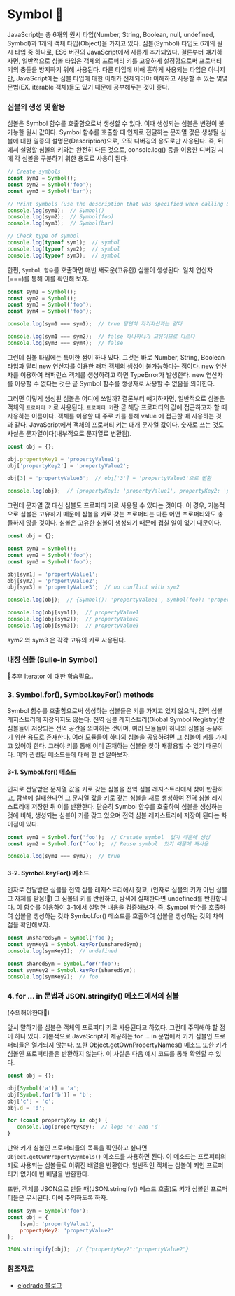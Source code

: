 # Symbol 💛

JavaScript는 총 6개의 원시 타입(Number, String, Boolean, null, undefined, Symbol)과 1개의 객체 타입(Object)을 가지고 있다.
심볼(Symbol) 타입도 6개의 원시 타입 중 하나로, ES6 버전의 JavaScript에서 새롭게 추가되었다.
결론부터 얘기하자면, 일반적으로 심볼 타입은 객체의 프로퍼티 키를 고유하게 설정함으로써 프로퍼티 키의 충돌을 방지하기 위해 사용된다. 
다른 타입에 비해 흔하게 사용되는 타입은 아니지만,
JavaScript에는 심볼 타입에 대한 이해가 전제되어야 이해하고 사용할 수 있는 몇몇 문법(EX. iterable 객체)들도 있기 때문에 공부해두는 것이 좋다.

### 심볼의 생성 및 활용

심볼은 Symbol 함수를 호출함으로써 생성할 수 있다. 이때 생성되는 심볼은 변경이 불가능한 원시 값이다. 
Symbol 함수를 호출할 때 인자로 전달하는 문자열 값은 생성될 심볼에 대한 일종의 설명문(Description)으로, 오직 디버깅의 용도로만 사용된다. 
즉, 뒤에서 설명할 심볼의 키와는 완전히 다른 것으로, console.log() 등을 이용한 디버깅 시에 각 심볼을 구분하기 위한 용도로 사용이 된다.

```javascript
// Create symbols
const sym1 = Symbol();
const sym2 = Symbol('foo');
const sym3 = Symbol('bar');

// Print symbols (use the description that was specified when calling Symbol function)
console.log(sym1);  // Symbol()
console.log(sym2);  // Symbol(foo)
console.log(sym3);  // Symbol(bar)

// Check type of symbol
console.log(typeof sym1);  // symbol
console.log(typeof sym2);  // symbol
console.log(typeof sym3);  // symbol
```

한편, `Symbol 함수`를 호출하면 매번 새로운(고유한) 심볼이 생성된다. 일치 연산자(===)를 통해 이를 확인해 보자.

```javascript
const sym1 = Symbol();
const sym2 = Symbol();
const sym3 = Symbol('foo');
const sym4 = Symbol('foo');

console.log(sym1 === sym1);  // true 당연히 자기자신과는 같다

console.log(sym1 === sym2);  // false 하나하나가 고유이므로 다르다
console.log(sym3 === sym4);  // false
```

그런데 심볼 타입에는 특이한 점이 하나 있다. 
그것은 바로 Number, String, Boolean 타입과 달리 new 연산자를 이용한 래퍼 객체의 생성이 불가능하다는 점이다.
new 연산자를 이용하여 래퍼런스 객체를 생성하려고 하면 TypeError가 발생한다.
new 연산자를 이용할 수 없다는 것은 곧 Symbol 함수를 생성자로 사용할 수 없음을 의미한다.


그러면 이렇게 생성된 심볼은 어디에 쓰일까? 결론부터 얘기하자면, 일반적으로 심볼은 객체의 `프로퍼티 키`로 사용된다. 
`프로퍼티 키`란 곧 해당 프로퍼티의 값에 접근하고자 할 때 사용하는 이름이다. 
객체를 이용할 때 주로 키를 통해 value 에 접근할 때 사용하는 것 과 같다.
JavaScript에서 객체의 프로퍼티 키는 대개 문자열 값이다. 
숫자로 쓰는 것도 사실은 문자열이다(내부적으로 문자열로 변환됨).

```javascript
const obj = {};

obj.propertyKey1 = 'propertyValue1';
obj['propertyKey2'] = 'propertyValue2';

obj[3] = 'propertyValue3';  // obj['3'] = 'propertyValue3'으로 변환

console.log(obj);  // {propertyKey1: 'propertyValue1', propertyKey2: 'propertyValue2', 3: 'propertyValue3'} 
```

그런데 문자열 값 대신 심볼도 프로퍼티 키로 사용될 수 있다는 것이다. 
이 경우, 기본적으로 심볼은 고유하기 때문에 심볼을 키로 갖는 프로퍼티는 다른 어떤 프로퍼티와도 충돌하지 않을 것이다.
심볼은 고유한 심볼이 생성되기 때문에 겹칠 일이 없기 때문이다.

```javascript
const obj = {};

const sym1 = Symbol();
const sym2 = Symbol('foo');
const sym3 = Symbol('foo');

obj[sym1] = 'propertyValue1';
obj[sym2] = 'propertyValue2';
obj[sym3] = 'propertyValue3';  // no conflict with sym2

console.log(obj);  // {Symbol(): 'propertyValue1', Symbol(foo): 'propertyValue2', Symbol(foo): 'propertyValue3'}

console.log(obj[sym1]);  // propertyValue1
console.log(obj[sym2]);  // propertyValue2
console.log(obj[sym3]);  // propertyValue3
```

sym2 와 sym3 은 각각 고유의 키로 사용된다.

### 내장 심볼 (Buile-in Symbol)
💢추후 Iterator 에 대한 학습필요..


### 3. Symbol.for(), Symbol.keyFor() methods
Symbol 함수를 호출함으로써 생성하는 심볼들은 키를 가지고 있지 않으며, 전역 심볼 레지스트리에 저장되지도 않는다.
전역 심볼 레지스트리(Global Symbol Registry)란 심볼들이 저장되는 전역 공간을 의미하는 것이며,
여러 모듈들이 하나의 심볼을 공유하기 위한 용도로 존재한다. 여러 모듈들이 하나의 심볼을 공유하려면 그 심볼이 키를 가지고 있어야 한다.
그래야 키를 통해 이미 존재하는 심볼을 찾아 재활용할 수 있기 때문이다. 이와 관련된 메소드들에 대해 한 번 알아보자.

 

#### 3-1. Symbol.for() 메소드

인자로 전달받은 문자열 값을 키로 갖는 심볼을 전역 심볼 레지스트리에서 찾아 반환하고,
탐색에 실패한다면 그 문자열 값을 키로 갖는 심볼을 새로 생성하여 전역 심볼 레지스트리에 저장한 뒤 이를 반환한다.
단순히 Symbol 함수를 호출하여 심볼을 생성하는 것에 비해, 생성되는 심볼이 키를 갖고 있으며 전역 심볼 레지스트리에 저장이 된다는 차이점이 있다.


```javascript
const sym1 = Symbol.for('foo');  // Cretate symbol  없기 때문애 생성
const sym2 = Symbol.for('foo');  // Reuse symbol  있기 때문에 재사용

console.log(sym1 === sym2);  // true
```

#### 3-2. Symbol.keyFor() 메소드

인자로 전달받은 심볼을 전역 심볼 레지스트리에서 찾고,  (인자로 심볼의 키가 아닌 심볼 그 자체를 받음!💫)
그 심볼의 키를 반환하고, 탐색에 실패한다면 undefined를 반환합니다. 
이 함수를 이용하여 3-1에서 설명한 내용을 검증해보자. 
즉, Symbol 함수를 호출하여 심볼을 생성하는 것과 Symbol.for() 메소드를 호출하여 심볼을 생성하는 것의 차이점을 확인해보자.

```javascript
const unsharedSym = Symbol('foo');
const symKey1 = Symbol.keyFor(unsharedSym);
console.log(symKey1);  // undefined

const sharedSym = Symbol.for('foo');
const symKey2 = Symbol.keyFor(sharedSym);
console.log(symKey2);  // foo
```




### 4. for ... in 문법과 JSON.stringify() 메소드에서의 심볼
(주의해야한다💌)

앞서 말하기를 심볼은 객체의 프로퍼티 키로 사용된다고 하였다. 
그런데 주의해야 할 점이 하나 있다. 기본적으로 JavaScript가 제공하는 for ... in 문법에서 키가 심볼인 프로퍼티들은 열거되지 않는다.
또한 Object.getOwnPropertyNames() 메소드 또한 키가 심볼인 프로퍼티들은 반환하지 않는다. 
이 사실은 다음 예시 코드를 통해 확인할 수 있다.

```javascript
const obj = {};

obj[Symbol('a')] = 'a';
obj[Symbol.for('b')] = 'b';
obj['c'] = 'c';
obj.d = 'd';

for (const propertyKey in obj) {
   console.log(propertyKey);  // logs 'c' and 'd'
}
```

만약 키가 심볼인 프로퍼티들의 목록을 확인하고 싶다면 `Object.getOwnPropertySymbols()` 메소드를 사용하면 된다. 
이 메소드는 프로퍼티의 키로 사용되는 심볼들로 이뤄진 배열을 반환한다. 일반적인 객체는 심볼이 키인 프로퍼티가 없기에 빈 배열을 반환한다.

 

또한, 객체를 JSON으로 만들 때(JSON.stringify() 메소드 호출)도 키가 심볼인 프로퍼티들은 무시된다. 이에 주의하도록 하자.

```javascript
const sym = Symbol('foo');
const obj = {
    [sym]: 'propertyValue1',
    propertyKey2: 'propertyValue2'
};

JSON.stringify(obj);  // {"propertyKey2":"propertyValue2"}
```


### 참조자료

- [elodrado 블로그](https://it-eldorado.tistory.com/149)
